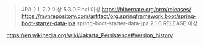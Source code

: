 


> JPA 2.1, 2.2 이상 5.3.0.Final 이상
>https://hibernate.org/orm/releases/
> https://mvnrepository.com/artifact/org.springframework.boot/spring-boot-starter-data-jpa
>spring-boot-starter-data-jpa 2.1.0.RELEASE 이상




https://en.wikipedia.org/wiki/Jakarta_Persistence#Version_history
